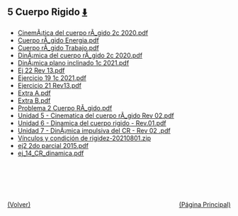 
<html>
<body>
<h2>5 Cuerpo Rigido <a href="https://downgit.github.io/#/home?url=https://github.com/Apuntes-FIUBA/Apuntes-Electronica/tree/main/82 - Física/8201 - Fisica I/Clase en Linea/5 Cuerpo Rigido" style="font-size:20px">  ⬇️ </a></h2>
<ul>
    <li><a href="CinemÃ¡tica del cuerpo rÃ_gido 2c 2020.pdf">CinemÃ¡tica del cuerpo rÃ_gido 2c 2020.pdf</a></li>
    <li><a href="Cuerpo rÃ_gido Energia.pdf">Cuerpo rÃ_gido Energia.pdf</a></li>
    <li><a href="Cuerpo rÃ_gido Trabajo.pdf">Cuerpo rÃ_gido Trabajo.pdf</a></li>
    <li><a href="DinÃ¡mica del cuerpo rÃ_gido 2c 2020.pdf">DinÃ¡mica del cuerpo rÃ_gido 2c 2020.pdf</a></li>
    <li><a href="DinÃ¡mica plano inclinado 1c 2021.pdf">DinÃ¡mica plano inclinado 1c 2021.pdf</a></li>
    <li><a href="Ej 22 Rev 13.pdf">Ej 22 Rev 13.pdf</a></li>
    <li><a href="Ejercicio 19 1c 2021.pdf">Ejercicio 19 1c 2021.pdf</a></li>
    <li><a href="Ejercicio 21 Rev13.pdf">Ejercicio 21 Rev13.pdf</a></li>
    <li><a href="Extra A.pdf">Extra A.pdf</a></li>
    <li><a href="Extra B.pdf">Extra B.pdf</a></li>
    <li><a href="Problema 2 Cuerpo RÃ_gido.pdf">Problema 2 Cuerpo RÃ_gido.pdf</a></li>
    <li><a href="Unidad 5 - Cinematica del cuerpo rÃ_gido Rev 02.pdf">Unidad 5 - Cinematica del cuerpo rÃ_gido Rev 02.pdf</a></li>
    <li><a href="Unidad 6 - Dinamica del cuerpo rigido - Rev.01.pdf">Unidad 6 - Dinamica del cuerpo rigido - Rev.01.pdf</a></li>
    <li><a href="Unidad 7 - DinÃ¡mica impulsiva del CR - Rev 02 .pdf">Unidad 7 - DinÃ¡mica impulsiva del CR - Rev 02 .pdf</a></li>
    <li><a href="Vínculos y condición de rigidez-20210801.zip">Vínculos y condición de rigidez-20210801.zip</a></li>
    <li><a href="ej2 2do parcial 2015.pdf">ej2 2do parcial 2015.pdf</a></li>
    <li><a href="ej_14_CR_dinamica.pdf">ej_14_CR_dinamica.pdf</a></li>
</ul>
</body>
</html>




<br><br><br><br><br><a href="../" style="float: left">(Volver)</a> <a href="https://apuntes-fiuba.github.io/Apuntes-Electronica" style="float: right">(Página Principal)</a>
